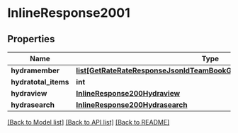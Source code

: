 # InlineResponse2001

## Properties
Name | Type | Description | Notes
------------ | ------------- | ------------- | -------------
**hydramember** | [**list[GetRateRateResponseJsonldTeamBookGetRateCreateCollectionGetRead]**](GetRateRateResponseJsonldTeamBookGetRateCreateCollectionGetRead.md) |  | 
**hydratotal_items** | **int** |  | [optional] 
**hydraview** | [**InlineResponse200Hydraview**](InlineResponse200Hydraview.md) |  | [optional] 
**hydrasearch** | [**InlineResponse200Hydrasearch**](InlineResponse200Hydrasearch.md) |  | [optional] 

[[Back to Model list]](../README.md#documentation-for-models) [[Back to API list]](../README.md#documentation-for-api-endpoints) [[Back to README]](../README.md)

